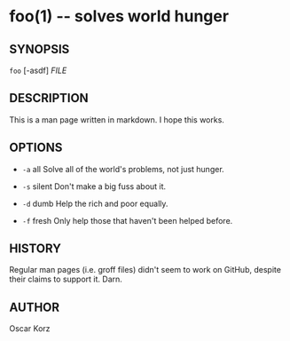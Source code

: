 foo(1) -- solves world hunger
=============================

## SYNOPSIS

`foo` [-asdf] _FILE_

## DESCRIPTION

This is a man page written in markdown. I hope this works.

## OPTIONS

* `-a` all
Solve all of the world's problems, not just hunger.

* `-s` silent
Don't make a big fuss about it.

* `-d` dumb
Help the rich and poor equally.

* `-f` fresh
Only help those that haven't been helped before.

## HISTORY

Regular man pages (i.e. groff files) didn't seem to work on GitHub, despite
their claims to support it. Darn.

## AUTHOR

Oscar Korz
